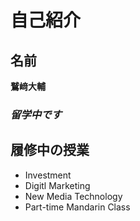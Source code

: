 # 自己紹介
## 名前
**鷲﨑大輔**
### *留学中です*
## 履修中の授業
* Investment
* Digitl Marketing
* New Media Technology
* Part-time Mandarin Class